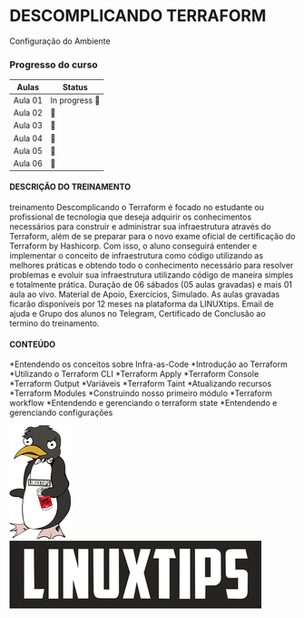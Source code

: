 # DESCOMPLICANDO TERRAFORM
Configuração do Ambiente

### Progresso do curso
| Aulas               | Status    |
|---------------------|-----------|
| Aula 01 | In progress :construction: | 
| Aula 02 | :checkered_flag: |
| Aula 03 | :checkered_flag: |
| Aula 04 | :checkered_flag: |
| Aula 05 | :checkered_flag: |
| Aula 06 | :checkered_flag: |

#### DESCRIÇÃO DO TREINAMENTO

treinamento Descomplicando o Terraform é focado no estudante ou profissional de tecnologia que deseja adquirir os conhecimentos necessários para construir e administrar sua infraestrutura através do Terraform, além de se preparar para o novo exame oficial de certificação do Terraform by Hashicorp. Com isso, o aluno conseguirá entender e implementar o conceito de infraestrutura como código utilizando as melhores práticas e obtendo todo o conhecimento necessário para resolver problemas e evoluir sua infraestrutura utilizando código de maneira simples e totalmente prática. ​Duração de 06 sábados (05 aulas gravadas) e mais 01 aula ao vivo. Material de Apoio, Exercícios, Simulado. As aulas gravadas ficarão disponíveis por 12 meses na plataforma da LINUXtips. Email de ajuda e Grupo dos alunos no Telegram, Certificado de Conclusão ao termino do treinamento.

#### CONTEÚDO

*Entendendo os conceitos sobre Infra-as-Code
*Introdução ao Terraform
*Utilizando o Terraform CLI
*Terraform Apply
*Terraform Console
*Terraform Output
*Variáveis
*Terraform Taint
*Atualizando recursos
*Terraform Modules
*Construindo nosso primeiro módulo
*Terraform workflow
*Entendendo e gerenciando o terraform state
*Entendendo e gerenciando configurações

<a href="https://www.linuxtips.io/">
<img src="./img/87b279_2c63e4e9c00a44a682dc38e7c9e35dfa_mv2.webp"/>
<img src="./img/87b279_de67b42a123d47b3b624ab7b8a78e8a2_mv2.webp"/>
 
</a>


